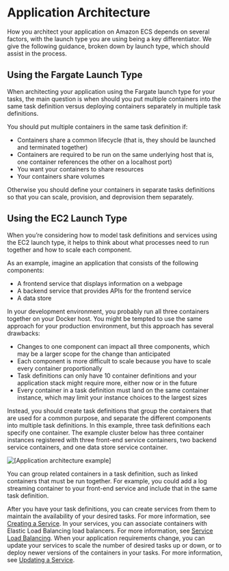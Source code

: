 # Application Architecture<a name="application_architecture"></a>

How you architect your application on Amazon ECS depends on several factors, with the launch type you are using being a key differentiator\. We give the following guidance, broken down by launch type, which should assist in the process\.

## Using the Fargate Launch Type<a name="application_architecture_fargate"></a>

When architecting your application using the Fargate launch type for your tasks, the main question is when should you put multiple containers into the same task definition versus deploying containers separately in multiple task definitions\.

You should put multiple containers in the same task definition if:
+ Containers share a common lifecycle \(that is, they should be launched and terminated together\)
+ Containers are required to be run on the same underlying host that is, one container references the other on a localhost port\)
+ You want your containers to share resources
+ Your containers share volumes

Otherwise you should define your containers in separate tasks definitions so that you can scale, provision, and deprovision them separately\.

## Using the EC2 Launch Type<a name="application_architecture_ec2"></a>

When you’re considering how to model task definitions and services using the EC2 launch type, it helps to think about what processes need to run together and how to scale each component\.

As an example, imagine an application that consists of the following components:
+ A frontend service that displays information on a webpage
+ A backend service that provides APIs for the frontend service
+ A data store

In your development environment, you probably run all three containers together on your Docker host\. You might be tempted to use the same approach for your production environment, but this approach has several drawbacks:
+ Changes to one component can impact all three components, which may be a larger scope for the change than anticipated
+ Each component is more difficult to scale because you have to scale every container proportionally
+ Task definitions can only have 10 container definitions and your application stack might require more, either now or in the future
+ Every container in a task definition must land on the same container instance, which may limit your instance choices to the largest sizes

Instead, you should create task definitions that group the containers that are used for a common purpose, and separate the different components into multiple task definitions\. In this example, three task definitions each specify one container\. The example cluster below has three container instances registered with three front\-end service containers, two backend service containers, and one data store service container\.

![\[Application architecture example\]](http://docs.aws.amazon.com/AmazonECS/latest/developerguide/images/application.png)

You can group related containers in a task definition, such as linked containers that must be run together\. For example, you could add a log streaming container to your front\-end service and include that in the same task definition\.

After you have your task definitions, you can create services from them to maintain the availability of your desired tasks\. For more information, see [Creating a Service](create-service.md)\. In your services, you can associate containers with Elastic Load Balancing load balancers\. For more information, see [Service Load Balancing](service-load-balancing.md)\. When your application requirements change, you can update your services to scale the number of desired tasks up or down, or to deploy newer versions of the containers in your tasks\. For more information, see [Updating a Service](update-service.md)\.